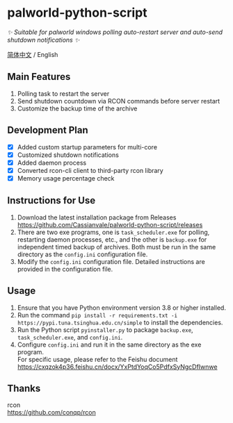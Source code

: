 # palworld-python-script

_✨ Suitable for palworld windows polling auto-restart server and auto-send shutdown notifications ✨_

[简体中文](./README.md) / English  

## Main Features  

1. Polling task to restart the server  
2. Send shutdown countdown via RCON commands before server restart  
3. Customize the backup time of the archive  

## Development Plan  

- [x] Added custom startup parameters for multi-core  
- [x] Customized shutdown notifications  
- [x] Added daemon process  
- [x] Converted rcon-cli client to third-party rcon library  
- [x] Memory usage percentage check  

## Instructions for Use

1. Download the latest installation package from Releases
https://github.com/Cassianvale/palworld-python-script/releases
2. There are two exe programs, one is `task_scheduler.exe` for polling, restarting daemon processes, etc., and the other is `backup.exe` for independent timed backup of archives. Both must be run in the same directory as the `config.ini` configuration file.
3. Modify the `config.ini` configuration file. Detailed instructions are provided in the configuration file.

## Usage  

1. Ensure that you have Python environment version 3.8 or higher installed.  
2. Run the command `pip install -r requirements.txt -i https://pypi.tuna.tsinghua.edu.cn/simple` to install the dependencies.  
3. Run the Python script `pyinstaller.py` to package `backup.exe`, `task_scheduler.exe`, and `config.ini`.  
4. Configure `config.ini` and run it in the same directory as the exe program.  
For specific usage, please refer to the Feishu document  
https://cxqzok4p36.feishu.cn/docx/YxPtdYoqCo5PdfxSyNgcDfIwnwe  

## Thanks  
rcon  
https://github.com/conqp/rcon  